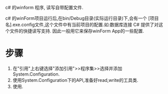 ﻿
c# 的winform 程序, 读写自带配置文件.

c# 的winForm项目运行后,在bin/Debug目录(实际运行目录)下,会有一个 [项目名].exe.config文件,这个文件中有当前项目的配置.如:数据库连接
C# 提供了对这个文件的快捷读写支持. 因此一般用它来保存winForm App的一些配置.

# 步骤
1. 在"引用"上右键选择"添加引用">>程序集>>选择并添加System.Configuration.
2. 使用System.Configuration下的API,准备好read,write的工具类.
3. 使用.
